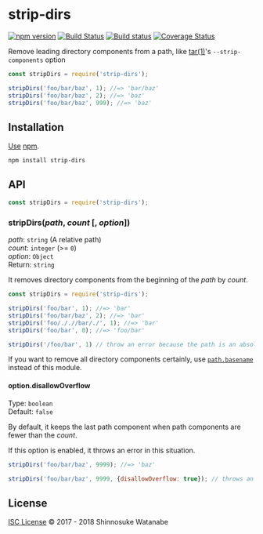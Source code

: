 # strip-dirs

[![npm version](https://img.shields.io/npm/v/strip-dirs.svg)](https://www.npmjs.com/package/strip-dirs)
[![Build Status](https://img.shields.io/travis/shinnn/node-strip-dirs.svg)](https://travis-ci.org/shinnn/node-strip-dirs)
[![Build status](https://ci.appveyor.com/api/projects/status/pr5edbtg59f6xfgn?svg=true)](https://ci.appveyor.com/project/ShinnosukeWatanabe/node-strip-dirs)
[![Coverage Status](https://img.shields.io/coveralls/shinnn/node-strip-dirs.svg)](https://coveralls.io/github/shinnn/node-strip-dirs)

Remove leading directory components from a path, like [tar(1)](http://linuxcommand.org/lc3_man_pages/tar1.html)'s `--strip-components` option

```javascript
const stripDirs = require('strip-dirs');

stripDirs('foo/bar/baz', 1); //=> 'bar/baz'
stripDirs('foo/bar/baz', 2); //=> 'baz'
stripDirs('foo/bar/baz', 999); //=> 'baz'
```

## Installation

[Use]((https://docs.npmjs.com/cli/install)) [npm](https://docs.npmjs.com/getting-started/what-is-npm).

```
npm install strip-dirs
```

## API

```javascript
const stripDirs = require('strip-dirs');
```

### stripDirs(*path*, *count* [, *option*])

*path*: `string` (A relative path)  
*count*: `integer` (>= `0`)  
*option*: `Object`  
Return: `string`

It removes directory components from the beginning of the *path* by *count*.

```javascript
const stripDirs = require('strip-dirs');

stripDirs('foo/bar', 1); //=> 'bar'
stripDirs('foo/bar/baz', 2); //=> 'bar'
stripDirs('foo/././/bar/./', 1); //=> 'bar'
stripDirs('foo/bar', 0); //=> 'foo/bar'

stripDirs('/foo/bar', 1) // throw an error because the path is an absolute path
```

If you want to remove all directory components certainly, use [`path.basename`](https://nodejs.org/api/path.html#path_path_basename_path_ext) instead of this module.

#### option.disallowOverflow

Type: `boolean`  
Default: `false`

By default, it keeps the last path component when path components are fewer than the *count*.

If this option is enabled, it throws an error in this situation.

```javascript
stripDirs('foo/bar/baz', 9999); //=> 'baz'

stripDirs('foo/bar/baz', 9999, {disallowOverflow: true}); // throws an range error
```

## License

[ISC License](./LICENSE) © 2017 - 2018 Shinnosuke Watanabe
